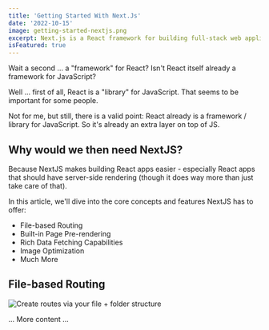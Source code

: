 ```yaml
---
title: 'Getting Started With Next.Js'
date: '2022-10-15'
image: getting-started-nextjs.png
excerpt: Next.js is a React framework for building full-stack web applications. You use React Components to build user interfaces, and Next.js for additional features and optimizations. Under the hood, Next.js also abstracts and automatically configures tooling needed for React, like bundling, compiling, and more.
isFeatured: true
---
```


Wait a second ... a "framework" for React? Isn't React itself already a framework for JavaScript?

Well ... first of all, React is a "library" for JavaScript. That seems to be important for some people.

Not for me, but still, there is a valid point: React already is a framework / library for JavaScript. So it's already an extra layer on top of JS.

## Why would we then need NextJS?

Because NextJS makes building React apps easier - especially React apps that should have server-side rendering (though it does way more than just take care of that).

In this article, we'll dive into the core concepts and features NextJS has to offer:

- File-based Routing
- Built-in Page Pre-rendering
- Rich Data Fetching Capabilities
- Image Optimization
- Much More

## File-based Routing

![Create routes via your file + folder structure](/images/posts/getting-started-nextjs.png/next.jpg)

... More content ...